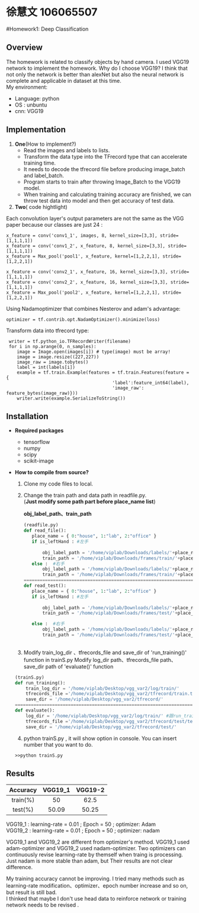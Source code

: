 # 徐慧文 <span>106065507</span>

#Homework1: Deep Classification

## Overview
The homework is related to classify objects by hand camera. I used  VGG19 network to implement the homework.
Why do I choose VGG19? I think that not only the network is better than alexNet but also the neural network is complete and applicable in dataset at this time.  
My environment:
* Language:  python
* OS : unbuntu
* cnn: VGG19
## Implementation
1. **One**(How to implement?)
	* Read the images and labels to lists.
	* Transform the data type into the TFrecord type that can accelerate training time.
	* It needs to decode the tfrecord file before producing image_batch and label_batch.
	* Program starts to train after throwing Image_Batch to the VGG19 model.
	* When training and calculating training accuracy are finished, we can throw test data into model and then get accuracy of test data. 
2. **Two**( code hightlight)

Each convolution layer's output parameters are not the same as the VGG paper because our classes are just 24 :
```
x_feature = conv('conv1_1', images, 8, kernel_size=[3,3], stride=[1,1,1,1])   
x_feature = conv('conv1_2', x_feature, 8, kernel_size=[3,3], stride=[1,1,1,1])
x_feature = Max_pool('pool1', x_feature, kernel=[1,2,2,1], stride=[1,2,2,1])

x_feature = conv('conv2_1', x_feature, 16, kernel_size=[3,3], stride=[1,1,1,1])    
x_feature = conv('conv2_2', x_feature, 16, kernel_size=[3,3], stride=[1,1,1,1])
x_feature = Max_pool('pool2', x_feature, kernel=[1,2,2,1], stride=[1,2,2,1])
```
Using  Nadamoptimizer that combines Nesterov and adam's advantage:  
```
optimizer = tf.contrib.opt.NadamOptimizer().minimize(loss)
```
Transform data into tfrecord type:
```
 writer = tf.python_io.TFRecordWriter(filename)
 for i in np.arange(0, n_samples):
    image = Image.open(images[i]) # type(image) must be array!
    image = image.resize((227,227)) 
    image_raw = image.tobytes()
    label = int(labels[i])
    example = tf.train.Example(features = tf.train.Features(feature = {
                                        'label':feature_int64(label),
                                        'image_raw': feature_bytes(image_raw)}))
    writer.write(example.SerializeToString())
```
## Installation
* **Required packages**  
   * tensorflow 
   * numpy
   * scipy
   * scikit-image
  
	
* **How to compile from source?**
  1. Clone my code files to local.  
  2. Change the train path and data path in readfile.py.  
     (**Just modify some path part before place_name list**)
	 
     **obj_label_path、train_path**
	 
	 ```python
     (readfile.py)
     def read_file():
     	place_name = { 0:"house", 1:"lab", 2:"office" }
     	if is_leftHand : #左手
            
            obj_label_path = '/home/viplab/Downloads/labels/'+place_name[key]+'/obj_left'+str(j)+'.npy'
            train_path = '/home/viplab/Downloads/frames/train/'+place_name[key]+'/'+str(j)+'/Lhand/'
        else :  #右手    
            obj_label_path = '/home/viplab/Downloads/labels/'+place_name[key]+'/obj_right'+str(j)+'.npy'
            train_path = '/home/viplab/Downloads/frames/train/'+place_name[key]+'/'+str(j)+'/Rhand/'
     ==================================================================================
	 def read_test():
     	place_name = { 0:"house", 1:"lab", 2:"office" }
     	if is_leftHand : #左手
            
            obj_label_path = '/home/viplab/Downloads/labels/'+place_name[key]+'/obj_left'+str(index[key][j])+'.npy'
            train_path = '/home/viplab/Downloads/frames/test/'+place_name[key]+'/'+str(j)+'/Lhand/'

        else :  #右手
            obj_label_path = '/home/viplab/Downloads/labels/'+place_name[key]+'/obj_right'+str(index[key][j])+'.npy'
            train_path = '/home/viplab/Downloads/frames/test/'+place_name[key]+'/'+str(j)+'/Rhand/'
			
     ```
	 
  3. Modify train_log_dir 、tfrecords_file and save_dir of 'run_training()' function in trainS.py
     Modify log_dir path、tfrecords_file path、save_dir path of 'evaluate()' function
     
    ```python
    (trainS.py)
    def run_training():
  		train_log_dir = '/home/viplab/Desktop/vgg_var2/log/train/'  
    	tfrecords_file ='/home/viplab/Desktop/vgg_var2/tfrecord/train.tfrecords'#記得最後要是train.tfrecords
    	save_dir = '/home/viplab/Desktop/vgg_var2/tfrecord/'
  ===================================================================================
  	def evaluate():
    	log_dir = '/home/viplab/Desktop/vgg_var2/log/train/' #跟run_training()裡的train_log_dir一樣路徑
        tfrecords_file ='/home/viplab/Desktop/vgg_var2/tfrecord/test/test.tfrecords'#記得最後要是test.tfrecords
        save_dir = '/home/viplab/Desktop/vgg_var2/tfrecord/test/'
    ```
	4. python trainS.py , it will show option in console. You can insert number that you want to do.
  ```
  >>python trainS.py
  ```
 

## Results

|   Accuracy   |VGG19_1 |VGG19-2|
| :----:       | :----:|:----:|
|    train(%)  |  50    |  62.5 |
|     test(%)  |  50.09 |  50.25|

VGG19_1 : learning-rate =  0.01 ; Epoch = 50 ; optimizer: Adam  
VGG19_2 : learning-rate =  0.01 ; Epoch = 50 ; optimizer: nadam


  VGG19_1 and VGG19_2 are different from  optimizer's method. VGG19_1 used adam-optimizer and VGG19_2 used nadam-optimizer. Two optimizers can continuously revise learning-rate by themself when traing is processing. Just nadam is more stable than adam, but Their results are not clear difference.


My training accuracy cannot be improving. I tried many methods such as learning-rate modification、optimizer、epoch number increase and so on, but result is still bad.   
I thinked that maybe I don't use head data to reinforce network or training network needs to be revised .
     
